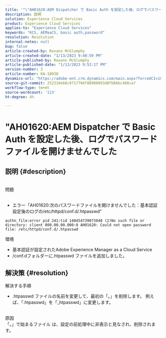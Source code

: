 ```yaml
---
title: '"\"AH01620:AEM Dispatcher で Basic Auth を設定した後、ログでパスワードファイル「」メッセージを開けませんでした。'
description: 説明
solution: Experience Cloud Services
product: Experience Cloud Services
applies-to: "Experience Cloud Services"
keywords: "KCS, AEMaaCS, basic auth,password"
resolution: Resolution
internal-notes: null
bug: false
article-created-by: Roxann McGlumphy
article-created-date: "1/13/2023 9:40:59 PM"
article-published-by: Roxann McGlumphy
article-published-date: "1/13/2023 9:52:17 PM"
version-number: 3
article-number: KA-18930
dynamics-url: "https://adobe-ent.crm.dynamics.com/main.aspx?forceUCI=1&pagetype=entityrecord&etn=knowledgearticle&id=bc055af6-8a93-ed11-aad1-6045bd006a22"
source-git-commit: 25233de68c9717704f88900093d8fb86bc488ca7
workflow-type: tm+mt
source-wordcount: '113'
ht-degree: 4%

---
```


# &quot;AH01620:AEM Dispatcher で Basic Auth を設定した後、ログでパスワードファイルを開けませんでした

## 説明 {#description}

<br>問題<br><br>
- エラー「AH01620:次のパスワードファイルを開けませんでした：基本認証設定後のログの/etc/httpd/conf.d/.htpasswd&quot;



```
authn_file:error pid 241:tid 140454739073848 (2)No such file or directory: client 000.00.00.000:0 AH01620: Could not open password file: /etc/httpd/conf.d/.htpasswd
```

環境
- 基本認証が設定されたAdobe Experience Manager as a Cloud Service
- /conf.dフォルダーに.htpasswd ファイルを追加しました。





## 解決策 {#resolution}

解決する手順
- .htpasswd ファイルの名前を変更して、最初の「。」を削除します。 例えば、「.htpasswd」を「_htpasswd」に変更します。

<br>原因 <br>
「。」で始まるファイル は、設定の前処理中に非表示と見なされ、削除されます。
